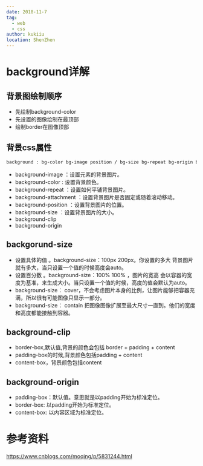 ```yaml
---
date: 2018-11-7
tag: 
  - web
  - css
author: kukiiu
location: ShenZhen  
---
```

# background详解

## 背景图绘制顺序
- 先绘制background-color
- 先设置的图像绘制在最顶部
- 绘制border在图像顶部

## 背景css属性
```html
background : bg-color bg-image position / bg-size bg-repeat bg-origin bg-clip bg-attachment initial|inherit;
```

- background-image ：设置元素的背景图片。
- background-color : 设置背景颜色。
- background-repeat ：设置如何平铺背景图片。
- background-attachment ：设置背景图片是否固定或随着滚动移动。
- background-position ：设置背景图片的位置。
- background-size ：设置背景图片的大小。
- background-clip
- background-origin

## backgorund-size
- 设置具体的值 。background-size：100px 200px。你设置的多大  背景图片就有多大，当只设置一个值的时候高度会auto。
- 设置百分数 。background-size：100% 100% ，图片的宽高 会以容器的宽度为基准，来生成大小。当只设置一个值的时候，高度的值会默认为auto。
- background-size： cover，不会考虑图片本身的比例，让图片能够把容器充满，所以很有可能图像只显示一部分。
- background-size： contain 把图像图像扩展至最大尺寸一直到。他们的宽度和高度都能接触到容器。

## background-clip
- border-box,默认值,背景的颜色会包括 border + padding + content
- padding-box的时候,背景颜色包括padding + content
- content-box，背景颜色包括content

## background-origin
- padding-box：默认值。意思就是以padding开始为标准定位。
- border-box: 以padding开始为标准定位。
- content-box: 以内容区域为标准定位。

# 参考资料
https://www.cnblogs.com/moqing/p/5831244.html